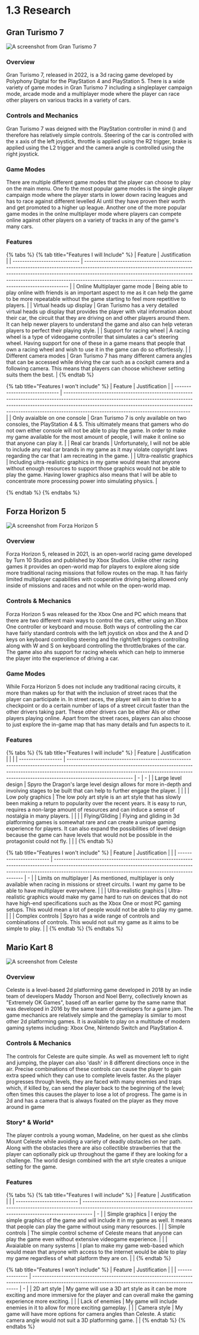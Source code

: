 # 1.3 Research

## Gran Turismo 7

![A screenshot from Gran Turismo 7](<../.gitbook/assets/image (1).png>)

### Overview

Gran Turismo 7, released in 2022, is a 3d racing game developed by Polyphony Digital for the PlayStation 4 and PlayStation 5. There is a wide variety of game modes in Gran Turismo 7 including a singleplayer campaign mode, arcade mode and a multiplayer mode where the player can race other players on various tracks in a variety of cars.

### Controls and Mechanics

Gran Turismo 7 was deigned with the PlayStation controller in mind (<img src="../.gitbook/assets/image (2).png" alt="" data-size="line">) and therefore has relatively simple controls. Steering of the car is controlled with the x axis of the left joystick, throttle is applied using the R2 trigger, brake is applied using the L2 trigger and the camera angle is controlled using the right joystick.

### Game Modes&#x20;

There are multiple different game modes that the player can choose to play on the main menu. One fo the most popular game modes is the single player campaign mode where the player starts in lower down racing leagues and has to race against different levelled AI until they have proven their worth and get promoted to a higher up league. Another one of the more popular game modes in the onlne multiplayer mode where players can compete online against other players on a variety of tracks in any of the game's many cars.

### Features

{% tabs %}
{% tab title="Features I will Include" %}
| Feature                      | Justification                                                                                                                                                                                                                                                                                                     |
| ---------------------------- | ----------------------------------------------------------------------------------------------------------------------------------------------------------------------------------------------------------------------------------------------------------------------------------------------------------------- |
| Online Multiplayer game mode | Being able to play online with friends is an important aspect to me as it can help the game to be more repeatable without the game starting to feel more repetitive to players.                                                                                                                                   |
| Virtual heads up display     | Gran Turismo has a very detailed virtual heads up display that provides the player with vital information about their car, the circuit that they are driving on and other players around them. It can help newer players to understand the game and also can help veteran players to perfect their playing style. |
| Support for racing wheel     | A racing wheel is a type of videogame controller that simulates a car's steering wheel. Having support for one of these in a game means that people that own a racing wheel and wish to use it in the game can do so effortlessly.                                                                                |
| Different camera modes       | Gran Turismo 7 has many different camera angles that can be accessed while driving the car such as a cockpit camera and a following camera. This means that players can choose whichever setting suits them the best.                                                                                             |
{% endtab %}

{% tab title="Features I won't include" %}
| Feature                       | Justification                                                                                                                                                                                                                                                                                   |
| ----------------------------- | ----------------------------------------------------------------------------------------------------------------------------------------------------------------------------------------------------------------------------------------------------------------------------------------------- |
| Only avaialble on one console | Gran Turismo 7 is only available on two consoles, the PlayStation 4 & 5. This ultimately means that gamers who do not own either console will not be able to play the game. In order to make my game available for the most amount of people, I will make it online so that anyone can play it. |
| Real car brands               | Unfortunately, I will not be able to include any real car brands in my game as it may violate copyright laws regarding the car that I am recreating in the game.                                                                                                                                |
| Ultra-realistic graphics      | Including ultra-realistic graphics in my game would mean that anyone without enough resources to support those graphics would not be able to play the game. Having lower graphics also means that I will be able to concentrate more processing power into simulating physics.                  |


{% endtab %}
{% endtabs %}

## Forza Horizon 5

![A screenshot from Forza Horizon 5](<../.gitbook/assets/image (3).png>)

### Overview

Forza Horizon 5, released in 2021, is an open-world racing game developed by Turn 10 Studios and published by Xbox Studios. Unlike other racing games it provides an open-world map for players to explore along side more traditional racing missions that follow routes on the map. It has fairly limited multiplayer capabilities with cooperative driving being allowed only inside of missions and races and not while on the open-world map.

### Controls & Mechanics

Forza Horizon 5 was released for the Xbox One and PC which means that there are two different main ways to control the cars, either using an Xbox One controller or keyboard and mouse. Both ways of controlling the car have fairly standard controls with the left joystick on xbox and the A and D keys on keyboard controlling steering and the right/left triggers controlling along with W and S on keyboard controlling the throttle/brakes of the car. The game also ahs support for racing wheels which can help to immerse the player into the experience of driving a car.

### Game Modes

While Forza Horizon 5 does not include any traditional racing circuits, it more than makes up for that with the inclusion of street races that the player can participate in. In street races, the player will aim to drive to a checkpoint or do a certain number of laps of a street circuit faster than the other drivers taking part. These other drivers can be either AIs or other players playing online. Apart from the street races, players can also choose to just explore the in-game map that has many details and fun aspects to it. &#x20;

### Features

{% tabs %}
{% tab title="Features I will include" %}
| Feature            | Justification                                                                                                                                                                                                                                                         |   |   |
| ------------------ | --------------------------------------------------------------------------------------------------------------------------------------------------------------------------------------------------------------------------------------------------------------------- | - | - |
| Large level design | Spyro the Dragon's large level design allows for more in-depth and involving stages to be built that can help to further engage the player.                                                                                                                           |   |   |
| Low poly graphics  | The low poly art style is an art style that has slowly been making a return to popularity over the recent years. It is easy to run, requires a non-large amount of resources and can induce a sense of nostalgia in many players.                                     |   |   |
| Flying/Gliding     | Flying and gliding in 3d platforming games is somewhat rare and can create a unique gaming experience for players. It can also expand the possibilities of level design because the game can have levels that would not be possible in the protagonist could not fly. |   |   |
{% endtab %}

{% tab title="Features I won't include" %}
| Feature                  | Justification                                                                                                                                                                                                                 |   |
| ------------------------ | ----------------------------------------------------------------------------------------------------------------------------------------------------------------------------------------------------------------------------- | - |
| Limits on multiplayer    | As mentioned, multiplayer is only available when racing in missions or street circuits. I want my game to be able to have multiplayer everywhere.                                                                             |   |
| Ultra-realistic graphics | Ultra-realistic graphics would make my game hard to run on devices that do not have high-end specifications such as the Xbox One or most PC gaming setups. This would mean a lot of people would not be able to play my game. |   |
| Complex controls         | Spyro has a wide range of controls and combinations of controls. This would not suit my game as it aims to be simple to play.                                                                                                 |   |
{% endtab %}
{% endtabs %}

## Mario Kart 8

![A screenshot from Celeste](<../.gitbook/assets/image (4).png>)

### Overview

Celeste is a level-based 2d platforming game developed in 2018 by an indie team of developers Maddy Thorson and Noel Berry, collectively known as "Extremely OK Games", based off an earlier game by the same name that was developed in 2016 by the same team of developers for a game jam. The game mechanics are relatively simple and the gameplay is similar to most other 2d platforming games. It is available to play on a multitude of modern gaming sytems including: Xbox One, Nintendo Switch and PlayStation 4.&#x20;

### Controls & Mechanics

The controls for Celeste are quite simple. As well as movement left to right and jumping, the player can also 'dash' in 8 different directions once in the air. Precise combinations of these controls can cause the player to gain extra speed which they can use to complete levels faster. As the player progresses through levels, they are faced with many enemies and traps which, if killed by, can send the player back to the beginning of the level; often times this causes the player to lose a lot of progress. The game is in 2d and has a camera that is always fixated on the player as they move around in game

### Story\* & World\*

The player controls a young woman, Madeline, on her quest as she climbs Mount Celeste while avoiding a variety of deadly obstacles on her path. Along with the obstacles there are also collectible strawberries that the player can optionally pick up throughout the game if they are looking for a challenge. The world design combined with the art style creates a unique setting for the game.

### Features

{% tabs %}
{% tab title="Features I will include" %}
| Feature                    | Justification                                                                                                                                                    |   |
| -------------------------- | ---------------------------------------------------------------------------------------------------------------------------------------------------------------- | - |
| Simple graphics            | I enjoy the simple graphics of the game and will include it in my game as well. It means that people can play the game without using many resources.             |   |
| Simple controls            | The simple control scheme of Celeste means that anyone can play the game even without extensive videogame experience.                                            |   |
| Avaialable on many systems | I plan to make my game web-based which would mean that anyone with access to the internet would be able to play my game regardless of what platform they are on. |   |
{% endtab %}

{% tab title="Features I won't include" %}
| Feature         | Justification                                                                                                                                          |   |
| --------------- | ------------------------------------------------------------------------------------------------------------------------------------------------------ | - |
| 2D art style    | My game will use a 3D art style as it can be more exciting and more immersive for the player and can overall make the gaming experience more exciting. |   |
| Lack of enemies | My game will include enemies in it to allow for more exciting gameplay.                                                                                |   |
| Camera style    | My game will have more options for camera angles than Celeste. A static camera angle would not suit a 3D platforming game.                             |   |
{% endtab %}
{% endtabs %}

